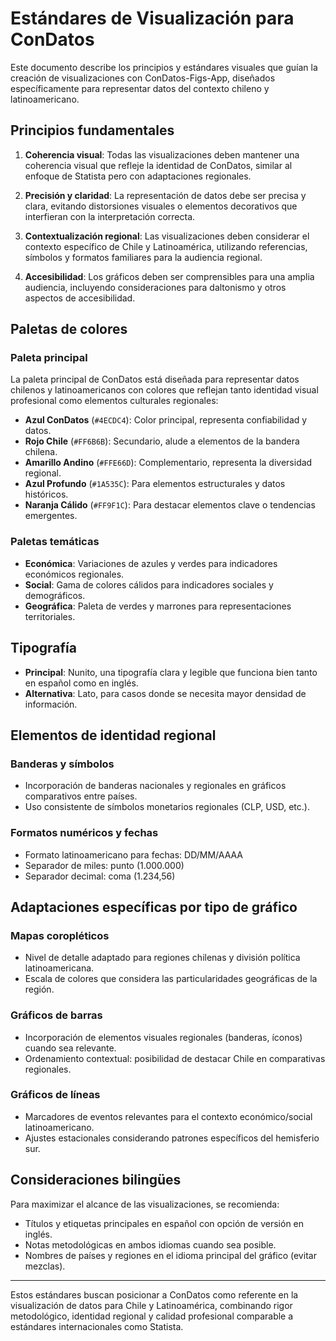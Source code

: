 # Estándares de Visualización para ConDatos

Este documento describe los principios y estándares visuales que guían la creación de visualizaciones con ConDatos-Figs-App, diseñados específicamente para representar datos del contexto chileno y latinoamericano.

## Principios fundamentales

1. **Coherencia visual**: Todas las visualizaciones deben mantener una coherencia visual que refleje la identidad de ConDatos, similar al enfoque de Statista pero con adaptaciones regionales.

2. **Precisión y claridad**: La representación de datos debe ser precisa y clara, evitando distorsiones visuales o elementos decorativos que interfieran con la interpretación correcta.

3. **Contextualización regional**: Las visualizaciones deben considerar el contexto específico de Chile y Latinoamérica, utilizando referencias, símbolos y formatos familiares para la audiencia regional.

4. **Accesibilidad**: Los gráficos deben ser comprensibles para una amplia audiencia, incluyendo consideraciones para daltonismo y otros aspectos de accesibilidad.

## Paletas de colores

### Paleta principal

La paleta principal de ConDatos está diseñada para representar datos chilenos y latinoamericanos con colores que reflejan tanto identidad visual profesional como elementos culturales regionales:

- **Azul ConDatos** (`#4ECDC4`): Color principal, representa confiabilidad y datos.
- **Rojo Chile** (`#FF6B6B`): Secundario, alude a elementos de la bandera chilena.
- **Amarillo Andino** (`#FFE66D`): Complementario, representa la diversidad regional.
- **Azul Profundo** (`#1A535C`): Para elementos estructurales y datos históricos.
- **Naranja Cálido** (`#FF9F1C`): Para destacar elementos clave o tendencias emergentes.

### Paletas temáticas

- **Económica**: Variaciones de azules y verdes para indicadores económicos regionales.
- **Social**: Gama de colores cálidos para indicadores sociales y demográficos.
- **Geográfica**: Paleta de verdes y marrones para representaciones territoriales.

## Tipografía

- **Principal**: Nunito, una tipografía clara y legible que funciona bien tanto en español como en inglés.
- **Alternativa**: Lato, para casos donde se necesita mayor densidad de información.

## Elementos de identidad regional

### Banderas y símbolos

- Incorporación de banderas nacionales y regionales en gráficos comparativos entre países.
- Uso consistente de símbolos monetarios regionales (CLP, USD, etc.).

### Formatos numéricos y fechas

- Formato latinoamericano para fechas: DD/MM/AAAA
- Separador de miles: punto (1.000.000)
- Separador decimal: coma (1.234,56)

## Adaptaciones específicas por tipo de gráfico

### Mapas coropléticos

- Nivel de detalle adaptado para regiones chilenas y división política latinoamericana.
- Escala de colores que considera las particularidades geográficas de la región.

### Gráficos de barras

- Incorporación de elementos visuales regionales (banderas, íconos) cuando sea relevante.
- Ordenamiento contextual: posibilidad de destacar Chile en comparativas regionales.

### Gráficos de líneas

- Marcadores de eventos relevantes para el contexto económico/social latinoamericano.
- Ajustes estacionales considerando patrones específicos del hemisferio sur.

## Consideraciones bilingües

Para maximizar el alcance de las visualizaciones, se recomienda:

- Títulos y etiquetas principales en español con opción de versión en inglés.
- Notas metodológicas en ambos idiomas cuando sea posible.
- Nombres de países y regiones en el idioma principal del gráfico (evitar mezclas).

---

Estos estándares buscan posicionar a ConDatos como referente en la visualización de datos para Chile y Latinoamérica, combinando rigor metodológico, identidad regional y calidad profesional comparable a estándares internacionales como Statista.
